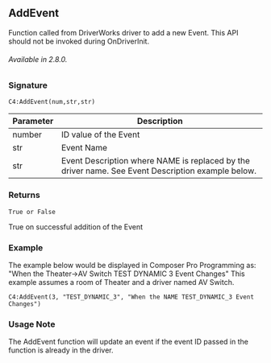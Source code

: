 ## AddEvent

Function called from DriverWorks driver to add a new Event.  This API should not be invoked during OnDriverInit.

###### Available in  2.8.0.


### Signature

`C4:AddEvent(num,str,str)`


| Parameter  | Description |
| --- | --- |
| number | ID value of the Event |
| str |  Event Name |
| str | Event Description where NAME is replaced by the driver name. See Event Description example below.|  


### Returns

`True or False`

True on successful addition of the Event


### Example

The example below would be displayed in Composer Pro Programming as: "When the Theater-\>AV Switch TEST DYNAMIC 3 Event Changes" This example assumes a room of Theater and a driver named AV Switch. 

`C4:AddEvent(3, "TEST_DYNAMIC_3", "When the NAME TEST_DYNAMIC_3 Event Changes")`


### Usage Note

The AddEvent function will update an event if the event ID passed in the function is already in the driver.
